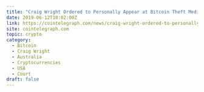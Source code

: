 ```yaml
---
title: "Craig Wright Ordered to Personally Appear at Bitcoin Theft Mediation"
date: 2019-06-12T18:02:00Z
link: https://cointelegraph.com/news/craig-wright-ordered-to-personally-appear-at-bitcoin-theft-mediation?utm_medium=RSS&utm_source=hune
site: cointelegraph.com
topic: crypto
category:
  - Bitcoin
  - Craig Wright
  - Australia
  - Cryptocurrencies
  - USA
  - Court
draft: false
---
```

